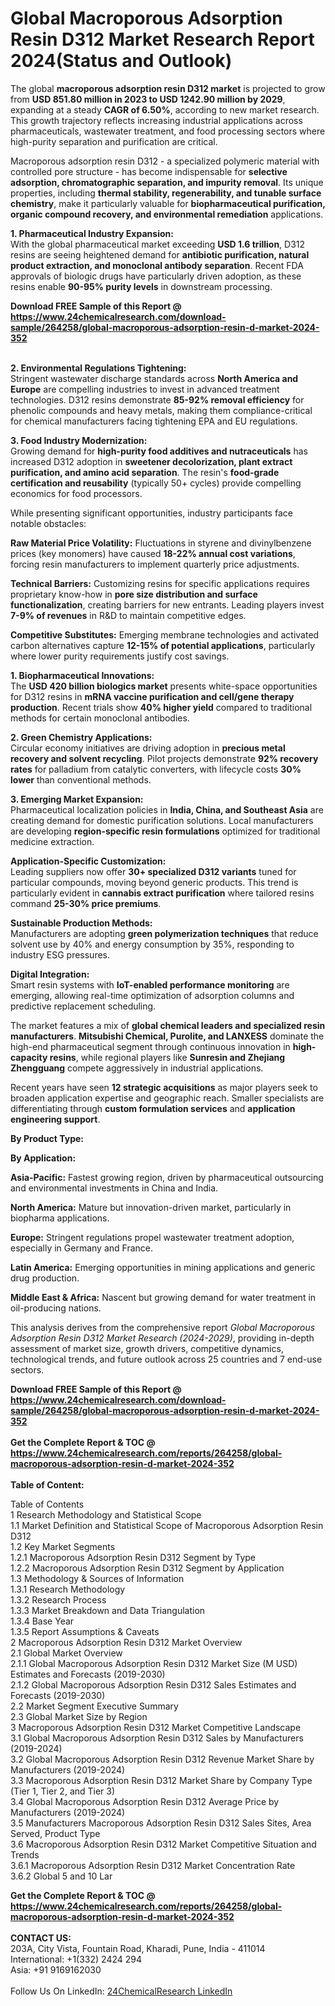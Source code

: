 <h1>Global Macroporous Adsorption Resin D312 Market Research Report 2024(Status and Outlook)</h1><p>The global <strong>macroporous adsorption resin D312 market</strong> is projected to grow from <strong>USD 851.80 million in 2023 to USD 1242.90 million by 2029</strong>, expanding at a steady <strong>CAGR of 6.50%</strong>, according to new market research. This growth trajectory reflects increasing industrial applications across pharmaceuticals, wastewater treatment, and food processing sectors where high-purity separation and purification are critical.</p><p>Macroporous adsorption resin D312 - a specialized polymeric material with controlled pore structure - has become indispensable for <strong>selective adsorption, chromatographic separation, and impurity removal</strong>. Its unique properties, including <strong>thermal stability, regenerability, and tunable surface chemistry</strong>, make it particularly valuable for <strong>biopharmaceutical purification, organic compound recovery, and environmental remediation</strong> applications.</p><p><strong>1. Pharmaceutical Industry Expansion:</strong><br>
With the global pharmaceutical market exceeding <strong>USD 1.6 trillion</strong>, D312 resins are seeing heightened demand for <strong>antibiotic purification, natural product extraction, and monoclonal antibody separation</strong>. Recent FDA approvals of biologic drugs have particularly driven adoption, as these resins enable <strong>90-95% purity levels</strong> in downstream processing.</p><div><b>Download FREE Sample of this Report @ 
            <a href="https://www.24chemicalresearch.com/download-sample/264258/global-macroporous-adsorption-resin-d-market-2024-352">
            https://www.24chemicalresearch.com/download-sample/264258/global-macroporous-adsorption-resin-d-market-2024-352</a></b></div><br><p><strong>2. Environmental Regulations Tightening:</strong><br>
Stringent wastewater discharge standards across <strong>North America and Europe</strong> are compelling industries to invest in advanced treatment technologies. D312 resins demonstrate <strong>85-92% removal efficiency</strong> for phenolic compounds and heavy metals, making them compliance-critical for chemical manufacturers facing tightening EPA and EU regulations.</p><p><strong>3. Food Industry Modernization:</strong><br>
Growing demand for <strong>high-purity food additives and nutraceuticals</strong> has increased D312 adoption in <strong>sweetener decolorization, plant extract purification, and amino acid separation</strong>. The resin's <strong>food-grade certification and reusability</strong> (typically 50+ cycles) provide compelling economics for food processors.</p><p>While presenting significant opportunities, industry participants face notable obstacles:</p><p><strong>Raw Material Price Volatility:</strong> Fluctuations in styrene and divinylbenzene prices (key monomers) have caused <strong>18-22% annual cost variations</strong>, forcing resin manufacturers to implement quarterly price adjustments.</p><p><strong>Technical Barriers:</strong> Customizing resins for specific applications requires proprietary know-how in <strong>pore size distribution and surface functionalization</strong>, creating barriers for new entrants. Leading players invest <strong>7-9% of revenues</strong> in R&amp;D to maintain competitive edges.</p><p><strong>Competitive Substitutes:</strong> Emerging membrane technologies and activated carbon alternatives capture <strong>12-15% of potential applications</strong>, particularly where lower purity requirements justify cost savings.</p><p><strong>1. Biopharmaceutical Innovations:</strong><br>
The <strong>USD 420 billion biologics market</strong> presents white-space opportunities for D312 resins in <strong>mRNA vaccine purification and cell/gene therapy production</strong>. Recent trials show <strong>40% higher yield</strong> compared to traditional methods for certain monoclonal antibodies.</p><p><strong>2. Green Chemistry Applications:</strong><br>
Circular economy initiatives are driving adoption in <strong>precious metal recovery and solvent recycling</strong>. Pilot projects demonstrate <strong>92% recovery rates</strong> for palladium from catalytic converters, with lifecycle costs <strong>30% lower</strong> than conventional methods.</p><p><strong>3. Emerging Market Expansion:</strong><br>
Pharmaceutical localization policies in <strong>India, China, and Southeast Asia</strong> are creating demand for domestic purification solutions. Local manufacturers are developing <strong>region-specific resin formulations</strong> optimized for traditional medicine extraction.</p><p><strong>Application-Specific Customization:</strong><br>
	Leading suppliers now offer <strong>30+ specialized D312 variants</strong> tuned for particular compounds, moving beyond generic products. This trend is particularly evident in <strong>cannabis extract purification</strong> where tailored resins command <strong>25-30% price premiums</strong>.</p><p><strong>Sustainable Production Methods:</strong><br>
	Manufacturers are adopting <strong>green polymerization techniques</strong> that reduce solvent use by 40% and energy consumption by 35%, responding to industry ESG pressures.</p><p><strong>Digital Integration:</strong><br>
	Smart resin systems with <strong>IoT-enabled performance monitoring</strong> are emerging, allowing real-time optimization of adsorption columns and predictive replacement scheduling.</p><p>The market features a mix of <strong>global chemical leaders and specialized resin manufacturers</strong>. <strong>Mitsubishi Chemical, Purolite, and LANXESS</strong> dominate the high-end pharmaceutical segment through continuous innovation in <strong>high-capacity resins</strong>, while regional players like <strong>Sunresin and Zhejiang Zhengguang</strong> compete aggressively in industrial applications.</p><p>Recent years have seen <strong>12 strategic acquisitions</strong> as major players seek to broaden application expertise and geographic reach. Smaller specialists are differentiating through <strong>custom formulation services</strong> and <strong>application engineering support</strong>.</p><p><strong>By Product Type:</strong></p><p><strong>By Application:</strong></p><p><strong>Asia-Pacific:</strong> Fastest growing region, driven by pharmaceutical outsourcing and environmental investments in China and India.</p><p><strong>North America:</strong> Mature but innovation-driven market, particularly in biopharma applications.</p><p><strong>Europe:</strong> Stringent regulations propel wastewater treatment adoption, especially in Germany and France.</p><p><strong>Latin America:</strong> Emerging opportunities in mining applications and generic drug production.</p><p><strong>Middle East &amp; Africa:</strong> Nascent but growing demand for water treatment in oil-producing nations.</p><p>This analysis derives from the comprehensive report <em>Global Macroporous Adsorption Resin D312 Market Research (2024-2029)</em>, providing in-depth assessment of market size, growth drivers, competitive dynamics, technological trends, and future outlook across 25 countries and 7 end-use sectors.</p><div><b>Download FREE Sample of this Report @ 
            <a href="https://www.24chemicalresearch.com/download-sample/264258/global-macroporous-adsorption-resin-d-market-2024-352">
            https://www.24chemicalresearch.com/download-sample/264258/global-macroporous-adsorption-resin-d-market-2024-352</a></b></div><br><div><b>Get the Complete Report & TOC @ 
            <a href="https://www.24chemicalresearch.com/reports/264258/global-macroporous-adsorption-resin-d-market-2024-352">
            https://www.24chemicalresearch.com/reports/264258/global-macroporous-adsorption-resin-d-market-2024-352</a></b></div><br>
            <b>Table of Content:</b><p>Table of Contents<br />
1 Research Methodology and Statistical Scope<br />
1.1 Market Definition and Statistical Scope of Macroporous Adsorption Resin D312<br />
1.2 Key Market Segments<br />
1.2.1 Macroporous Adsorption Resin D312 Segment by Type<br />
1.2.2 Macroporous Adsorption Resin D312 Segment by Application<br />
1.3 Methodology & Sources of Information<br />
1.3.1 Research Methodology<br />
1.3.2 Research Process<br />
1.3.3 Market Breakdown and Data Triangulation<br />
1.3.4 Base Year<br />
1.3.5 Report Assumptions & Caveats<br />
2 Macroporous Adsorption Resin D312 Market Overview<br />
2.1 Global Market Overview<br />
2.1.1 Global Macroporous Adsorption Resin D312 Market Size (M USD) Estimates and Forecasts (2019-2030)<br />
2.1.2 Global Macroporous Adsorption Resin D312 Sales Estimates and Forecasts (2019-2030)<br />
2.2 Market Segment Executive Summary<br />
2.3 Global Market Size by Region<br />
3 Macroporous Adsorption Resin D312 Market Competitive Landscape<br />
3.1 Global Macroporous Adsorption Resin D312 Sales by Manufacturers (2019-2024)<br />
3.2 Global Macroporous Adsorption Resin D312 Revenue Market Share by Manufacturers (2019-2024)<br />
3.3 Macroporous Adsorption Resin D312 Market Share by Company Type (Tier 1, Tier 2, and Tier 3)<br />
3.4 Global Macroporous Adsorption Resin D312 Average Price by Manufacturers (2019-2024)<br />
3.5 Manufacturers Macroporous Adsorption Resin D312 Sales Sites, Area Served, Product Type<br />
3.6 Macroporous Adsorption Resin D312 Market Competitive Situation and Trends<br />
3.6.1 Macroporous Adsorption Resin D312 Market Concentration Rate<br />
3.6.2 Global 5 and 10 Lar</p><div><b>Get the Complete Report & TOC @ 
            <a href="https://www.24chemicalresearch.com/reports/264258/global-macroporous-adsorption-resin-d-market-2024-352">
            https://www.24chemicalresearch.com/reports/264258/global-macroporous-adsorption-resin-d-market-2024-352</a></b></div><br><b>CONTACT US:</b><br>
            203A, City Vista, Fountain Road, Kharadi, Pune, India - 411014<br>
            International: +1(332) 2424 294<br>
            Asia: +91 9169162030 <br><br>
            Follow Us On LinkedIn: <a href="https://www.linkedin.com/company/24chemicalresearch/">24ChemicalResearch LinkedIn</a>